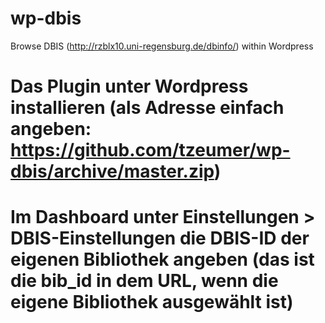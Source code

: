 # wp-dbis
Browse DBIS (http://rzblx10.uni-regensburg.de/dbinfo/) within Wordpress

# Das Plugin unter Wordpress installieren (als Adresse einfach angeben: https://github.com/tzeumer/wp-dbis/archive/master.zip)
# Im Dashboard unter Einstellungen > DBIS-Einstellungen die DBIS-ID der eigenen Bibliothek angeben (das ist die bib_id in dem URL, wenn die eigene Bibliothek ausgewählt ist)